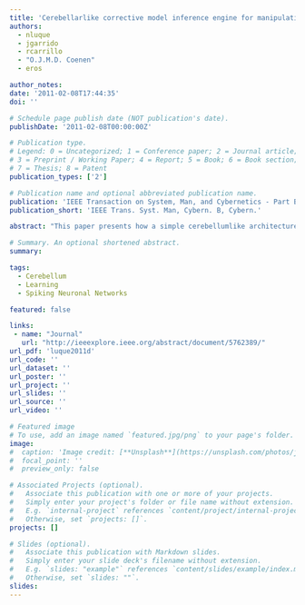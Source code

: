 ```yaml
---
title: 'Cerebellarlike corrective model inference engine for manipulation tasks'
authors:
  - nluque
  - jgarrido
  - rcarrillo
  - "O.J.M.D. Coenen"
  - eros

author_notes:
date: '2011-02-08T17:44:35'
doi: ''

# Schedule page publish date (NOT publication's date).
publishDate: '2011-02-08T00:00:00Z'

# Publication type.
# Legend: 0 = Uncategorized; 1 = Conference paper; 2 = Journal article;
# 3 = Preprint / Working Paper; 4 = Report; 5 = Book; 6 = Book section;
# 7 = Thesis; 8 = Patent
publication_types: ['2']

# Publication name and optional abbreviated publication name.
publication: 'IEEE Transaction on System, Man, and Cybernetics - Part B'
publication_short: 'IEEE Trans. Syst. Man, Cybern. B, Cybern.'

abstract: "This paper presents how a simple cerebellumlike architecture can infer corrective models in the framework of a control task when manipulating objects that significantly affect the dynamics model of the system. The main motivation of this paper is to evaluate a simplified bio-mimetic approach in the framework of a manipulation task. More concretely, the paper focuses on how the model inference process takes place within a feedforward control loop based on the cerebellar structure and on how these internal models are built up by means of biologically plausible synaptic adaptation mechanisms. This kind of investigation may provide clues on how biology achieves accurate control of non-stiff-joint robot with low-power actuators which involve controlling systems with high inertial components. This paper studies how a basic temporal-correlation kernel including long-term depression (LTD) and a constant long-term potentiation (LTP) at parallel fiber-Purkinje cell synapses can effectively infer corrective models. We evaluate how this spike-timing-dependent plasticity correlates sensorimotor activity arriving through the parallel fibers with teaching signals (dependent on error estimates) arriving through the climbing fibers from the inferior olive. This paper addresses the study of how these LTD and LTP components need to be well balanced with each other to achieve accurate learning. This is of interest to evaluate the relevant role of homeostatic mechanisms in biological systems where adaptation occurs in a distributed manner. Furthermore, we illustrate how the temporal-correlation kernel can also work in the presence of transmission delays in sensorimotor pathways. We use a cerebellumlike spiking neural network which stores the corrective models as well-structured weight patterns distributed among the parallel fibers to Purkinje cell connections."

# Summary. An optional shortened abstract.
summary:

tags:
  - Cerebellum
  - Learning
  - Spiking Neuronal Networks

featured: false

links:
 - name: "Journal"
   url: "http://ieeexplore.ieee.org/abstract/document/5762389/"
url_pdf: 'luque2011d'
url_code: ''
url_dataset: ''
url_poster: ''
url_project: ''
url_slides: ''
url_source: ''
url_video: ''

# Featured image
# To use, add an image named `featured.jpg/png` to your page's folder.
image:
#  caption: 'Image credit: [**Unsplash**](https://unsplash.com/photos/jdD8gXaTZsc)'
#  focal_point: ''
#  preview_only: false

# Associated Projects (optional).
#   Associate this publication with one or more of your projects.
#   Simply enter your project's folder or file name without extension.
#   E.g. `internal-project` references `content/project/internal-project/index.md`.
#   Otherwise, set `projects: []`.
projects: []

# Slides (optional).
#   Associate this publication with Markdown slides.
#   Simply enter your slide deck's filename without extension.
#   E.g. `slides: "example"` references `content/slides/example/index.md`.
#   Otherwise, set `slides: ""`.
slides:
---
```

